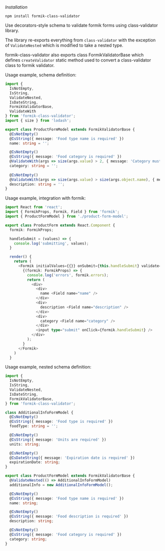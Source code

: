 *Installation*
```
npm install formik-class-validator
```

Use decorators-style schema to validate formik forms using class-validator library. 

The library re-exports everything from `class-validator` with the exception of `ValidateNested` which is modified to take a nested type.

formik-class-validator also exports class FormikValidatorBase which defines `createValidator` static method used to convert a class-validator class to formik validator.

Usage example, schema definition:
```typescript
import {
  IsNotEmpty,
  IsString,
  ValidateNested,
  IsDateString,
  FormikValidatorBase,
  ValidateWith
} from 'formik-class-validator';
import { size } from 'lodash';

export class ProductFormModel extends FormikValidatorBase {
  @IsNotEmpty()
  @IsString({ message: 'Food type name is required' })
  name: string = '';

  @IsNotEmpty()
  @IsString({ message: 'Food category is required' })
  @ValidateWith(args => size(args.value) > 2, { message: 'Category must be longer than 2' })
  category: string = '';
  
  @IsNotEmpty()
  @ValidateWith(args => size(args.value) > size(args.object.name), { message: 'Description must be longer than name' })
  description: string = '';
}
```

Usage example, integration with formik:
```typescript jsx
import React from 'react';
import { FormikProps, Formik, Field } from 'formik';
import { ProductFormModel } from './product-form-model';

export class ProductForm extends React.Component {
  formik: FormikProps;

  handleSubmit = (values) => {
    console.log('submitting', values);
  }

  render() {
    return (
      <Formik initialValues={{}} onSubmit={this.handleSubmit} validate={ProductFormModel.createValidator()}>
        {(formik: FormikProps) => {
          console.log('errors', formik.errors);
          return (
            <div>
              <div>
                name <Field name="name" />
              </div>
              <div>
                description <Field name="description" />
              </div>
              <div>
                category <Field name="category" />
              </div>
              <input type="submit" onClick={formik.handleSubmit} />
            </div>
          );
        }
      </Formik>
    )
  }
```

Usage example, nested schema definition:
```typescript
import {
  IsNotEmpty,
  IsString,
  ValidateNested,
  IsDateString,
  FormikValidatorBase,
} from 'formik-class-validator';

class AdditionalInfoFormModel {
  @IsNotEmpty()
  @IsString({ message: 'Food type is required' })
  foodType: string = '';

  @IsNotEmpty()
  @IsString({ message: 'Units are required' })
  units: string;

  @IsNotEmpty()
  @IsDateString({ message: 'Expiration date is required' })
  expirationDate: string;
}

export class ProductFormModel extends FormikValidatorBase {
  @ValidateNested(() => AdditionalInfoFormModel)
  additionalInfo = new AdditionalInfoFormModel();

  @IsNotEmpty()
  @IsString({ message: 'Food type name is required' })
  name: string;

  @IsNotEmpty()
  @IsString({ message: 'Food description is required' })
  description: string;

  @IsNotEmpty()
  @IsString({ message: 'Food category is required' })
  category: string;
}
```
